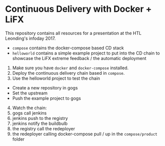 # Continuous Delivery with Docker + LiFX
This repository contains all resources for a presentation at the HTL Leonding's infoday 2017.

- `compose` contains the docker-compose based CD stack
- `helloworld` contains a simple example project to put into the CD chain to showcase the LiFX extreme feedback / the automatic deployment


1. Make sure you have `docker` and `docker-compose` installed.
2. Deploy the continuous delivery chain based in `compose`.
3. Use the helloworld project to test the chain
  - Create a new repository in gogs
  - Set the upstream
  - Push the example project to gogs
4. Watch the chain:
  1. gogs call jenkins
  2. jenkins push to the registry
  3. jenkins notify the buildbulb
  4. the registry call the redeployer
  5. the redeployer calling docker-compose pull / up in the `compose/product` folder
